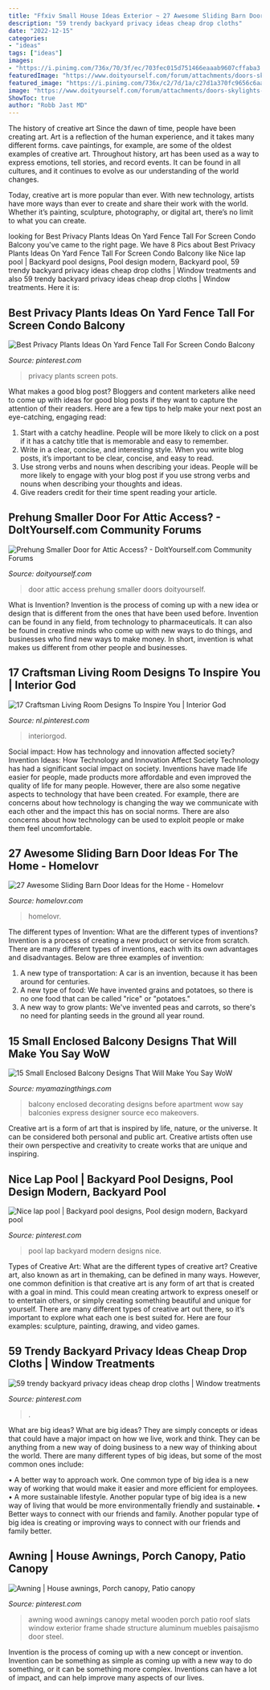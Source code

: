 ```yaml
---
title: "Ffxiv Small House Ideas Exterior ~ 27 Awesome Sliding Barn Door Ideas For The Home"
description: "59 trendy backyard privacy ideas cheap drop cloths"
date: "2022-12-15"
categories:
- "ideas"
tags: ["ideas"]
images:
- "https://i.pinimg.com/736x/70/3f/ec/703fec015d751466eaaab9607cffaba3.jpg"
featuredImage: "https://www.doityourself.com/forum/attachments/doors-skylights-windows/59807d1449675748-prehung-smaller-door-attic-access-img_1918.jpg"
featured_image: "https://i.pinimg.com/736x/c2/7d/1a/c27d1a370fc9656c6aaa78418c20e33a--exterior.jpg"
image: "https://www.doityourself.com/forum/attachments/doors-skylights-windows/59807d1449675748-prehung-smaller-door-attic-access-img_1918.jpg"
ShowToc: true
author: "Robb Jast MD"
---
```



The history of creative art
Since the dawn of time, people have been creating art. Art is a reflection of the human experience, and it takes many different forms. cave paintings, for example, are some of the oldest examples of creative art.
Throughout history, art has been used as a way to express emotions, tell stories, and record events. It can be found in all cultures, and it continues to evolve as our understanding of the world changes.

 Today, creative art is more popular than ever. With new technology, artists have more ways than ever to create and share their work with the world. Whether it’s painting, sculpture, photography, or digital art, there’s no limit to what you can create.

	

		
looking for Best Privacy Plants Ideas On Yard Fence Tall For Screen Condo Balcony you've came to the right page. We have 8 Pics about Best Privacy Plants Ideas On Yard Fence Tall For Screen Condo Balcony like Nice lap pool | Backyard pool designs, Pool design modern, Backyard pool, 59 trendy backyard privacy ideas cheap drop cloths | Window treatments and also 59 trendy backyard privacy ideas cheap drop cloths | Window treatments. Here it is:
		
    
## Best Privacy Plants Ideas On Yard Fence Tall For Screen Condo Balcony

<img loading=lazy src="https://i.pinimg.com/736x/33/76/91/33769185d6d7fa3233ad639dbc5697b7.jpg" onerror="this.onerror=null;this.src='https://tse2.mm.bing.net/th?id=OIP._ac6FQbssMJIacZse1oFrgHaJ6&amp;pid=15.1';" alt="Best Privacy Plants Ideas On Yard Fence Tall For Screen Condo Balcony">

_Source: pinterest.com_

>privacy plants screen pots. 

	

What makes a good blog post?
Bloggers and content marketers alike need to come up with ideas for good blog posts if they want to capture the attention of their readers. Here are a few tips to help make your next post an eye-catching, engaging read: 
1. Start with a catchy headline. People will be more likely to click on a post if it has a catchy title that is memorable and easy to remember.
2. Write in a clear, concise, and interesting style. When you write blog posts, it’s important to be clear, concise, and easy to read.
3. Use strong verbs and nouns when describing your ideas. People will be more likely to engage with your blog post if you use strong verbs and nouns when describing your thoughts and ideas.
4. Give readers credit for their time spent reading your article.

    
## Prehung Smaller Door For Attic Access? - DoItYourself.com Community Forums

<img loading=lazy src="https://www.doityourself.com/forum/attachments/doors-skylights-windows/59807d1449675748-prehung-smaller-door-attic-access-img_1918.jpg" onerror="this.onerror=null;this.src='https://tse1.mm.bing.net/th?id=OIP.__SEStuqdCIfDzPcal1zTwHaJ4&amp;pid=15.1';" alt="Prehung Smaller Door for Attic Access? - DoItYourself.com Community Forums">

_Source: doityourself.com_

>door attic access prehung smaller doors doityourself. 

	

What is Invention?
Invention is the process of coming up with a new idea or design that is different from the ones that have been used before. Invention can be found in any field, from technology to pharmaceuticals. It can also be found in creative minds who come up with new ways to do things, and businesses who find new ways to make money. In short, invention is what makes us different from other people and businesses.

    
## 17 Craftsman Living Room Designs To Inspire You | Interior God

<img loading=lazy src="https://i.pinimg.com/736x/70/3f/ec/703fec015d751466eaaab9607cffaba3.jpg" onerror="this.onerror=null;this.src='https://tse3.mm.bing.net/th?id=OIP.Tz5g3GpN1iYjdZ7aAsFa3wHaKy&amp;pid=15.1';" alt="17 Craftsman Living Room Designs To Inspire You | Interior God">

_Source: nl.pinterest.com_

>interiorgod. 

	

Social impact: How has technology and innovation affected society?
Invention Ideas: How Technology and Innovation Affect Society
Technology has had a significant social impact on society. Inventions have made life easier for people, made products more affordable and even improved the quality of life for many people. However, there are also some negative aspects to technology that have been created. For example, there are concerns about how technology is changing the way we communicate with each other and the impact this has on social norms. There are also concerns about how technology can be used to exploit people or make them feel uncomfortable.

    
## 27 Awesome Sliding Barn Door Ideas For The Home - Homelovr

<img loading=lazy src="https://www.homelovr.com/wp-content/uploads/2017/05/Farmhouse-Kitchen-Pantry-Door.jpg" onerror="this.onerror=null;this.src='https://tse2.mm.bing.net/th?id=OIP.kday6EQ3Ik-YlvGJIMBSTgHaLx&amp;pid=15.1';" alt="27 Awesome Sliding Barn Door Ideas for the Home - Homelovr">

_Source: homelovr.com_

>homelovr. 

	

The different types of Invention: What are the different types of inventions?
Invention is a process of creating a new product or service from scratch. There are many different types of inventions, each with its own advantages and disadvantages. Below are three examples of invention:
1) A new type of transportation: A car is an invention, because it has been around for centuries. 
2) A new type of food: We have invented grains and potatoes, so there is no one food that can be called "rice" or "potatoes." 
3) A new way to grow plants: We've invented peas and carrots, so there's no need for planting seeds in the ground all year round.

    
## 15 Small Enclosed Balcony Designs That Will Make You Say WoW

<img loading=lazy src="https://myamazingthings.com/wp-content/uploads/2017/01/balcony3.jpg" onerror="this.onerror=null;this.src='https://tse2.mm.bing.net/th?id=OIP.cOjvteM93CRNAhSLPJQ7-wHaJ4&amp;pid=15.1';" alt="15 Small Enclosed Balcony Designs That Will Make You Say WoW">

_Source: myamazingthings.com_

>balcony enclosed decorating designs before apartment wow say balconies express designer source eco makeovers. 

	

Creative art is a form of art that is inspired by life, nature, or the universe. It can be considered both personal and public art. Creative artists often use their own perspective and creativity to create works that are unique and inspiring.

    
## Nice Lap Pool | Backyard Pool Designs, Pool Design Modern, Backyard Pool

<img loading=lazy src="https://i.pinimg.com/736x/da/69/c7/da69c7d33ed71049f0512582b7b1fe1a.jpg" onerror="this.onerror=null;this.src='https://tse1.mm.bing.net/th?id=OIP.Wly0rHI2l_EVshn8zvrF0gHaKw&amp;pid=15.1';" alt="Nice lap pool | Backyard pool designs, Pool design modern, Backyard pool">

_Source: pinterest.com_

>pool lap backyard modern designs nice. 

	

Types of Creative Art: What are the different types of creative art?
Creative art, also known as art in themaking, can be defined in many ways. However, one common definition is that creative art is any form of art that is created with a goal in mind. This could mean creating artwork to express oneself or to entertain others, or simply creating something beautiful and unique for yourself. There are many different types of creative art out there, so it’s important to explore what each one is best suited for. Here are four examples: sculpture, painting, drawing, and video games.

    
## 59 Trendy Backyard Privacy Ideas Cheap Drop Cloths | Window Treatments

<img loading=lazy src="https://i.pinimg.com/736x/df/ef/27/dfef2726ca44a11bbfc0e128904700a9.jpg" onerror="this.onerror=null;this.src='https://tse1.mm.bing.net/th?id=OIP.3U4sXif_hXfUGenLhZCQrQAAAA&amp;pid=15.1';" alt="59 trendy backyard privacy ideas cheap drop cloths | Window treatments">

_Source: pinterest.com_

>. 

	

What are big ideas?
What are big ideas? They are simply concepts or ideas that could have a major impact on how we live, work and think. They can be anything from a new way of doing business to a new way of thinking about the world.
There are many different types of big ideas, but some of the most common ones include: 

• A better way to approach work. One common type of big idea is a new way of working that would make it easier and more efficient for employees. 
• A more sustainable lifestyle. Another popular type of big idea is a new way of living that would be more environmentally friendly and sustainable. 
• Better ways to connect with our friends and family. Another popular type of big idea is creating or improving ways to connect with our friends and family better.

    
## Awning | House Awnings, Porch Canopy, Patio Canopy

<img loading=lazy src="https://i.pinimg.com/736x/c2/7d/1a/c27d1a370fc9656c6aaa78418c20e33a--exterior.jpg" onerror="this.onerror=null;this.src='https://tse2.mm.bing.net/th?id=OIP.-G-q7OBAg63SEl8hez8XmQHaLH&amp;pid=15.1';" alt="Awning | House awnings, Porch canopy, Patio canopy">

_Source: pinterest.com_

>awning wood awnings canopy metal wooden porch patio roof slats window exterior frame shade structure aluminum muebles paisajismo door steel. 

	

Invention is the process of coming up with a new concept or invention. Invention can be something as simple as coming up with a new way to do something, or it can be something more complex. Inventions can have a lot of impact, and can help improve many aspects of our lives.

